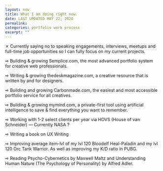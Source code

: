 ```yaml
---
layout: now
title: What I am doing right now.
date: LAST UPDATED MAY 22, 2020 
permalink:
categories: portfolio work process
excerpt: ""
---
```


✗ Currently saying no to speaking engagements, interviews, meetups and full-time job opportunities so I can fully focus on my current projects.

➺ Building & growing Semplice.com, ﻿the most advanced portfolio system for creative web professionals.

➺ Writing & growing thedeskmagazine.com, ﻿﻿a creative resource that is written by and for designers.

➺ Building and growing Carbonmade.com﻿, the easiest and most accessible portfolio service for all creatives.

➺ Building & growing mymind.com, a private-first tool using artificial intelligence to save & find everything you want to remember.

➺ Working with 1-2 select clients per year via HOVS (House of van Schneider) — Currently NASA ?

➺ Writing a book on UX Writing

➺ Improving average item-lvl of my lvl 120 Bloodelf Heal-Paladin and my lvl 120 Orc Tank Warrior. As well as improving my K/D ratio in PUBG.

➺ Reading Psycho-Cybernetics by Maxwell Maltz and Understanding Human Nature (The Psychology of Personality) by Alfred Adler.
